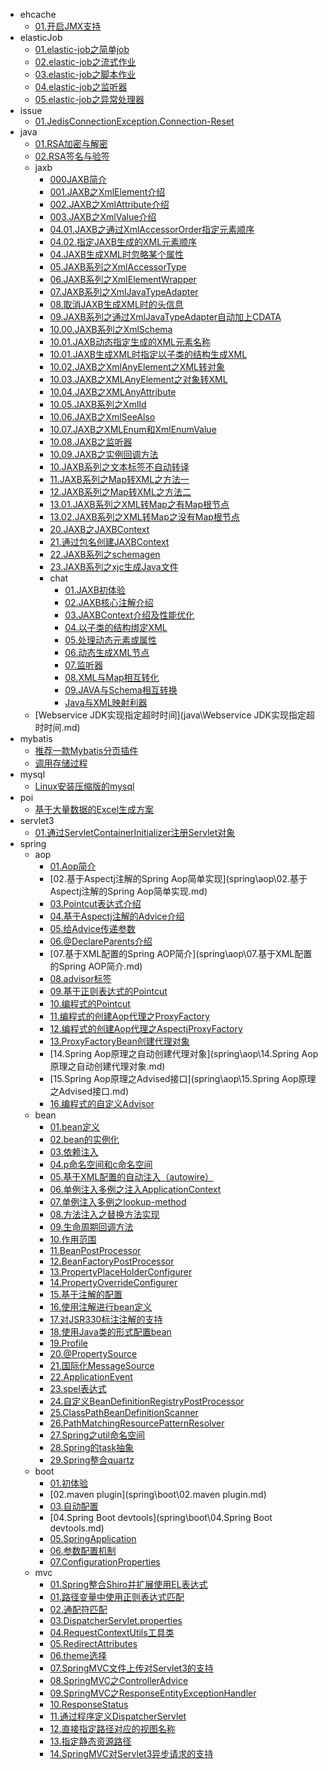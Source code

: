 * ehcache
  * [01.开启JMX支持](ehcache\01.开启JMX支持.md)
* elasticJob
  * [01.elastic-job之简单job](elasticJob\01.elastic-job之简单job.md)
  * [02.elastic-job之流式作业](elasticJob\02.elastic-job之流式作业.md)
  * [03.elastic-job之脚本作业](elasticJob\03.elastic-job之脚本作业.md)
  * [04.elastic-job之监听器](elasticJob\04.elastic-job之监听器.md)
  * [05.elastic-job之异常处理器](elasticJob\05.elastic-job之异常处理器.md)
* issue
  * [01.JedisConnectionException.Connection-Reset](issue\01.JedisConnectionException.Connection-Reset.md)
* java
  * [01.RSA加密与解密](java\01.RSA加密与解密.md)
  * [02.RSA签名与验签](java\02.RSA签名与验签.md)
  * jaxb
    * [000JAXB简介](java\jaxb\000JAXB简介.md)
    * [001.JAXB之XmlElement介绍](java\jaxb\001.JAXB之XmlElement介绍.md)
    * [002.JAXB之XmlAttribute介绍](java\jaxb\002.JAXB之XmlAttribute介绍.md)
    * [003.JAXB之XmlValue介绍](java\jaxb\003.JAXB之XmlValue介绍.md)
    * [04.01.JAXB之通过XmlAccessorOrder指定元素顺序](java\jaxb\04.01.JAXB之通过XmlAccessorOrder指定元素顺序.md)
    * [04.02.指定JAXB生成的XML元素顺序](java\jaxb\04.02.指定JAXB生成的XML元素顺序.md)
    * [04.JAXB生成XML时忽略某个属性](java\jaxb\04.JAXB生成XML时忽略某个属性.md)
    * [05.JAXB系列之XmlAccessorType](java\jaxb\05.JAXB系列之XmlAccessorType.md)
    * [06.JAXB系列之XmlElementWrapper](java\jaxb\06.JAXB系列之XmlElementWrapper.md)
    * [07.JAXB系列之XmlJavaTypeAdapter](java\jaxb\07.JAXB系列之XmlJavaTypeAdapter.md)
    * [08.取消JAXB生成XML时的头信息](java\jaxb\08.取消JAXB生成XML时的头信息.md)
    * [09.JAXB系列之通过XmlJavaTypeAdapter自动加上CDATA](java\jaxb\09.JAXB系列之通过XmlJavaTypeAdapter自动加上CDATA.md)
    * [10.00.JAXB系列之XmlSchema](java\jaxb\10.00.JAXB系列之XmlSchema.md)
    * [10.01.JAXB动态指定生成的XML元素名称](java\jaxb\10.01.JAXB动态指定生成的XML元素名称.md)
    * [10.01.JAXB生成XML时指定以子类的结构生成XML](java\jaxb\10.01.JAXB生成XML时指定以子类的结构生成XML.md)
    * [10.02.JAXB之XmlAnyElement之XML转对象](java\jaxb\10.02.JAXB之XmlAnyElement之XML转对象.md)
    * [10.03.JAXB之XMLAnyElement之对象转XML](java\jaxb\10.03.JAXB之XMLAnyElement之对象转XML.md)
    * [10.04.JAXB之XMLAnyAttribute](java\jaxb\10.04.JAXB之XMLAnyAttribute.md)
    * [10.05.JAXB系列之XmlId](java\jaxb\10.05.JAXB系列之XmlId.md)
    * [10.06.JAXB之XmlSeeAlso](java\jaxb\10.06.JAXB之XmlSeeAlso.md)
    * [10.07.JAXB之XMLEnum和XmlEnumValue](java\jaxb\10.07.JAXB之XMLEnum和XmlEnumValue.md)
    * [10.08.JAXB之监听器](java\jaxb\10.08.JAXB之监听器.md)
    * [10.09.JAXB之实例回调方法](java\jaxb\10.09.JAXB之实例回调方法.md)
    * [10.JAXB系列之文本标签不自动转译](java\jaxb\10.JAXB系列之文本标签不自动转译.md)
    * [11.JAXB系列之Map转XML之方法一](java\jaxb\11.JAXB系列之Map转XML之方法一.md)
    * [12.JAXB系列之Map转XML之方法二](java\jaxb\12.JAXB系列之Map转XML之方法二.md)
    * [13.01.JAXB系列之XML转Map之有Map根节点](java\jaxb\13.01.JAXB系列之XML转Map之有Map根节点.md)
    * [13.02.JAXB系列之XML转Map之没有Map根节点](java\jaxb\13.02.JAXB系列之XML转Map之没有Map根节点.md)
    * [20.JAXB之JAXBContext](java\jaxb\20.JAXB之JAXBContext.md)
    * [21.通过包名创建JAXBContext](java\jaxb\21.通过包名创建JAXBContext.md)
    * [22.JAXB系列之schemagen](java\jaxb\22.JAXB系列之schemagen.md)
    * [23.JAXB系列之xjc生成Java文件](java\jaxb\23.JAXB系列之xjc生成Java文件.md)
    * chat
      * [01.JAXB初体验](java\jaxb\chat\01.JAXB初体验.md)
      * [02.JAXB核心注解介绍](java\jaxb\chat\02.JAXB核心注解介绍.md)
      * [03.JAXBContext介绍及性能优化](java\jaxb\chat\03.JAXBContext介绍及性能优化.md)
      * [04.以子类的结构绑定XML](java\jaxb\chat\04.以子类的结构绑定XML.md)
      * [05.处理动态元素或属性](java\jaxb\chat\05.处理动态元素或属性.md)
      * [06.动态生成XML节点](java\jaxb\chat\06.动态生成XML节点.md)
      * [07.监听器](java\jaxb\chat\07.监听器.md)
      * [08.XML与Map相互转化](java\jaxb\chat\08.XML与Map相互转化.md)
      * [09.JAVA与Schema相互转换](java\jaxb\chat\09.JAVA与Schema相互转换.md)
      * [Java与XML映射利器](java\jaxb\chat\Java与XML映射利器.md)
  * [Webservice JDK实现指定超时时间](java\Webservice JDK实现指定超时时间.md)
* mybatis
  * [推荐一款Mybatis分页插件](mybatis\推荐一款Mybatis分页插件.md)
  * [调用存储过程](mybatis\调用存储过程.md)
* mysql
  * [Linux安装压缩版的mysql](mysql\Linux安装压缩版的mysql.md)
* poi
  * [基于大量数据的Excel生成方案](poi\基于大量数据的Excel生成方案.md)
* servlet3
  * [01.通过ServletContainerInitializer注册Servlet对象](servlet3\01.通过ServletContainerInitializer注册Servlet对象.md)
* spring
  * aop
    * [01.Aop简介](spring\aop\01.Aop简介.md)
    * [02.基于Aspectj注解的Spring Aop简单实现](spring\aop\02.基于Aspectj注解的Spring Aop简单实现.md)
    * [03.Pointcut表达式介绍](spring\aop\03.Pointcut表达式介绍.md)
    * [04.基于Aspectj注解的Advice介绍](spring\aop\04.基于Aspectj注解的Advice介绍.md)
    * [05.给Advice传递参数](spring\aop\05.给Advice传递参数.md)
    * [06.@DeclareParents介绍](spring\aop\06.@DeclareParents介绍.md)
    * [07.基于XML配置的Spring AOP简介](spring\aop\07.基于XML配置的Spring AOP简介.md)
    * [08.advisor标签](spring\aop\08.advisor标签.md)
    * [09.基于正则表达式的Pointcut](spring\aop\09.基于正则表达式的Pointcut.md)
    * [10.编程式的Pointcut](spring\aop\10.编程式的Pointcut.md)
    * [11.编程式的创建Aop代理之ProxyFactory](spring\aop\11.编程式的创建Aop代理之ProxyFactory.md)
    * [12.编程式的创建Aop代理之AspectjProxyFactory](spring\aop\12.编程式的创建Aop代理之AspectjProxyFactory.md)
    * [13.ProxyFactoryBean创建代理对象](spring\aop\13.ProxyFactoryBean创建代理对象.md)
    * [14.Spring Aop原理之自动创建代理对象](spring\aop\14.Spring Aop原理之自动创建代理对象.md)
    * [15.Spring Aop原理之Advised接口](spring\aop\15.Spring Aop原理之Advised接口.md)
    * [16.编程式的自定义Advisor](spring\aop\16.编程式的自定义Advisor.md)
  * bean
    * [01.bean定义](spring\bean\01.bean定义.md)
    * [02.bean的实例化](spring\bean\02.bean的实例化.md)
    * [03.依赖注入](spring\bean\03.依赖注入.md)
    * [04.p命名空间和c命名空间](spring\bean\04.p命名空间和c命名空间.md)
    * [05.基于XML配置的自动注入（autowire）](spring\bean\05.基于XML配置的自动注入（autowire）.md)
    * [06.单例注入多例之注入ApplicationContext](spring\bean\06.单例注入多例之注入ApplicationContext.md)
    * [07.单例注入多例之lookup-method](spring\bean\07.单例注入多例之lookup-method.md)
    * [08.方法注入之替换方法实现](spring\bean\08.方法注入之替换方法实现.md)
    * [09.生命周期回调方法](spring\bean\09.生命周期回调方法.md)
    * [10.作用范围](spring\bean\10.作用范围.md)
    * [11.BeanPostProcessor](spring\bean\11.BeanPostProcessor.md)
    * [12.BeanFactoryPostProcessor](spring\bean\12.BeanFactoryPostProcessor.md)
    * [13.PropertyPlaceHolderConfigurer](spring\bean\13.PropertyPlaceHolderConfigurer.md)
    * [14.PropertyOverrideConfigurer](spring\bean\14.PropertyOverrideConfigurer.md)
    * [15.基于注解的配置](spring\bean\15.基于注解的配置.md)
    * [16.使用注解进行bean定义](spring\bean\16.使用注解进行bean定义.md)
    * [17.对JSR330标注注解的支持](spring\bean\17.对JSR330标注注解的支持.md)
    * [18.使用Java类的形式配置bean](spring\bean\18.使用Java类的形式配置bean.md)
    * [19.Profile](spring\bean\19.Profile.md)
    * [20.@PropertySource](spring\bean\20.@PropertySource.md)
    * [21.国际化MessageSource](spring\bean\21.国际化MessageSource.md)
    * [22.ApplicationEvent](spring\bean\22.ApplicationEvent.md)
    * [23.spel表达式](spring\bean\23.spel表达式.md)
    * [24.自定义BeanDefinitionRegistryPostProcessor](spring\bean\24.自定义BeanDefinitionRegistryPostProcessor.md)
    * [25.ClassPathBeanDefinitionScanner](spring\bean\25.ClassPathBeanDefinitionScanner.md)
    * [26.PathMatchingResourcePatternResolver](spring\bean\26.PathMatchingResourcePatternResolver.md)
    * [27.Spring之util命名空间](spring\bean\27.Spring之util命名空间.md)
    * [28.Spring的task抽象](spring\bean\28.Spring的task抽象.md)
    * [29.Spring整合quartz](spring\bean\29.Spring整合quartz.md)
  * boot
    * [01.初体验](spring\boot\01.初体验.md)
    * [02.maven plugin](spring\boot\02.maven plugin.md)
    * [03.自动配置](spring\boot\03.自动配置.md)
    * [04.Spring Boot devtools](spring\boot\04.Spring Boot devtools.md)
    * [05.SpringApplication](spring\boot\05.SpringApplication.md)
    * [06.参数配置机制](spring\boot\06.参数配置机制.md)
    * [07.ConfigurationProperties](spring\boot\07.ConfigurationProperties.md)
  * mvc
    * [01.Spring整合Shiro并扩展使用EL表达式](spring\mvc\01.Spring整合Shiro并扩展使用EL表达式.md)
    * [01.路径变量中使用正则表达式匹配](spring\mvc\01.路径变量中使用正则表达式匹配.md)
    * [02.通配符匹配](spring\mvc\02.通配符匹配.md)
    * [03.DispatcherServlet.properties](spring\mvc\03.DispatcherServlet.properties.md)
    * [04.RequestContextUtils工具类](spring\mvc\04.RequestContextUtils工具类.md)
    * [05.RedirectAttributes](spring\mvc\05.RedirectAttributes.md)
    * [06.theme选择](spring\mvc\06.theme选择.md)
    * [07.SpringMVC文件上传对Servlet3的支持](spring\mvc\07.SpringMVC文件上传对Servlet3的支持.md)
    * [08.SpringMVC之ControllerAdvice](spring\mvc\08.SpringMVC之ControllerAdvice.md)
    * [09.SpringMVC之ResponseEntityExceptionHandler](spring\mvc\09.SpringMVC之ResponseEntityExceptionHandler.md)
    * [10.ResponseStatus](spring\mvc\10.ResponseStatus.md)
    * [11.通过程序定义DispatcherServlet](spring\mvc\11.通过程序定义DispatcherServlet.md)
    * [12.直接指定路径对应的视图名称](spring\mvc\12.直接指定路径对应的视图名称.md)
    * [13.指定静态资源路径](spring\mvc\13.指定静态资源路径.md)
    * [14.SpringMVC对Servlet3异步请求的支持](spring\mvc\14.SpringMVC对Servlet3异步请求的支持.md)